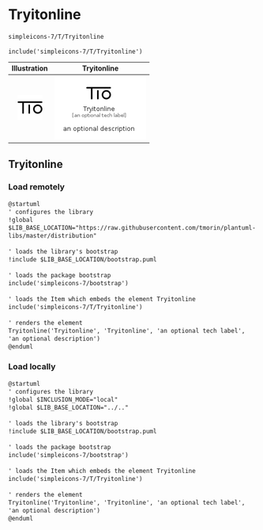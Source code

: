 # Tryitonline


```text
simpleicons-7/T/Tryitonline
```

```text
include('simpleicons-7/T/Tryitonline')
```



| Illustration | Tryitonline |
| :---: | :---: |
| ![illustration for Illustration](../../simpleicons-7/T/Tryitonline.png) | ![illustration for Tryitonline](../../simpleicons-7/T/Tryitonline.Local.png) |




## Tryitonline

### Load remotely
```plantuml
@startuml
' configures the library
!global $LIB_BASE_LOCATION="https://raw.githubusercontent.com/tmorin/plantuml-libs/master/distribution"

' loads the library's bootstrap
!include $LIB_BASE_LOCATION/bootstrap.puml

' loads the package bootstrap
include('simpleicons-7/bootstrap')

' loads the Item which embeds the element Tryitonline
include('simpleicons-7/T/Tryitonline')

' renders the element
Tryitonline('Tryitonline', 'Tryitonline', 'an optional tech label', 'an optional description')
@enduml
```

### Load locally
```plantuml
@startuml
' configures the library
!global $INCLUSION_MODE="local"
!global $LIB_BASE_LOCATION="../.."

' loads the library's bootstrap
!include $LIB_BASE_LOCATION/bootstrap.puml

' loads the package bootstrap
include('simpleicons-7/bootstrap')

' loads the Item which embeds the element Tryitonline
include('simpleicons-7/T/Tryitonline')

' renders the element
Tryitonline('Tryitonline', 'Tryitonline', 'an optional tech label', 'an optional description')
@enduml
```

